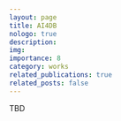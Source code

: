 ```yaml
---
layout: page
title: AI4DB
nologo: true
description: 
img: 
importance: 8
category: works
related_publications: true
related_posts: false
---
```


TBD